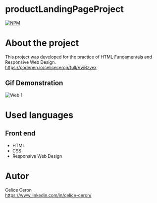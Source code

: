 # productLandingPageProject
[![NPM](https://img.shields.io/npm/l/react)](https://github.com/celiceceron/productLandingPageProject/blob/master/licence)

# About the project
This project was developed for the practice of HTML Fundamentals and Responsive Web Design. <br>
https://codepen.io/celiceceron/full/VwBzvex

## Gif Demonstration
![Web 1](https://github.com/celiceceron/productLandingPageProject/blob/44d9b9ffef372f493a1a849bb047867dfd4b598b/web%20page.gif)

# Used languages
## Front end
- HTML
- CSS 
- Responsive Web Design

# Autor
Celice Ceron <br>
https://www.linkedin.com/in/celice-ceron/
